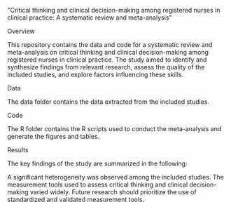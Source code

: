 "Critical thinking and clinical decision-making among registered nurses in clinical practice: A systematic review and meta-analysis"

Overview

This repository contains the data and code for a systematic review and meta-analysis on critical thinking and clinical decision-making among registered nurses in clinical practice. The study aimed to identify and synthesize findings from relevant research, assess the quality of the included studies, and explore factors influencing these skills.

Data

The data folder contains the data extracted from the included studies.

Code

The R folder contains the R scripts used to conduct the meta-analysis and generate the figures and tables.

Results

The key findings of the study are summarized in the following:

A significant heterogeneity was observed among the included studies.
The measurement tools used to assess critical thinking and clinical decision-making varied widely.
Future research should prioritize the use of standardized and validated measurement tools.

